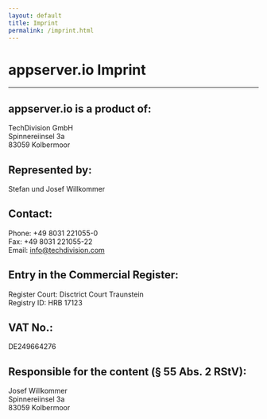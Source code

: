 ```yaml
---
layout: default
title: Imprint
permalink: /imprint.html
---
```


# appserver.io Imprint
***

## appserver.io is a product of:

TechDivision GmbH<br />
Spinnereiinsel 3a<br />
83059 Kolbermoor<br />

## Represented by:<br />
Stefan und Josef Willkommer

## Contact:
Phone: +49 8031 221055-0<br />
Fax: +49 8031 221055-22<br />
Email: <a href="mailto:&#105;&#110;&#102;&#111;&#064;&#116;&#101;&#099;&#104;&#100;&#105;&#118;&#105;&#115;&#105;&#111;&#110;&#046;&#099;&#111;&#109;">&#105;&#110;&#102;&#111;&#064;&#116;&#101;&#099;&#104;&#100;&#105;&#118;&#105;&#115;&#105;&#111;&#110;&#046;&#099;&#111;&#109;</a>

## Entry in the Commercial Register:
Register Court: Disctrict Court Traunstein<br />
Registry ID: HRB 17123<br />

## VAT No.:
DE249664276<br />

## Responsible for the content (§ 55 Abs. 2 RStV):
Josef Willkommer<br />
Spinnereiinsel 3a<br />
83059 Kolbermoor<br />
